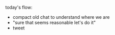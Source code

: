 

today's flow:

- compact old chat to understand where we are
- "sure that seems reasonable let's do it"
- tweet
